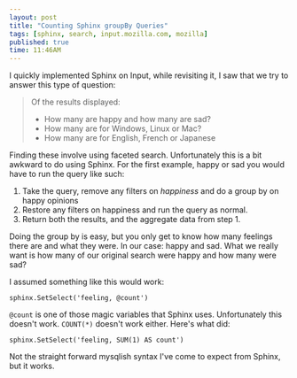 ```yaml
---
layout: post
title: "Counting Sphinx groupBy Queries"
tags: [sphinx, search, input.mozilla.com, mozilla]
published: true
time: 11:46AM
---
```

[i]: http://input.mozilla.com/

I quickly implemented Sphinx on Input, while revisiting it, I saw that we try
to answer this type of question:

> Of the results displayed:
>
> * How many are happy and how many are sad?
> * How many are for Windows, Linux or Mac?
> * How many are for English, French or Japanese

Finding these involve using faceted search.  Unfortunately this is a bit
awkward to do using Sphinx.  For the first example, happy or sad you would have
to run the query like such:

1. Take the query, remove any filters on *happiness* and do a group by on
   happy opinions
2. Restore any filters on happiness and run the query as normal.
3. Return both the results, and the aggregate data from step 1.

Doing the group by is easy, but you only get to know how many feelings there
are and what they were.  In our case: happy and sad.  What we really want is
how many of our original search were happy and how many were sad?

I assumed something like this would work:

    sphinx.SetSelect('feeling, @count')

`@count` is one of those magic variables that Sphinx uses.  Unfortunately this
doesn't work.  `COUNT(*)` doesn't work either.  Here's what did:

    sphinx.SetSelect('feeling, SUM(1) AS count')

Not the straight forward mysqlish syntax I've come to expect from Sphinx, but
it works.
